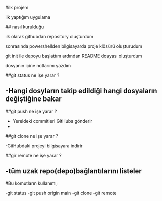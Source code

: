\#ilk projem

ilk yaptığım uygulama



\## nasıl kurulduğu

ilk olarak githubdan repository oluşturdum

sonrasında powershellden bilgisayarda proje klösürü oluşturudum

git init ile depoyu başlattım ardından README dosyası oluşturdum 

dosyanın içine notlarımı yazdım


##git status ne işe yarar ? 

-Hangi dosyların takip edildiği hangi dosyaların değiştiğine bakar
-

##git push ne işe yarar ?

- Yereldeki commitleri GitHuba gönderir
-

##git clone ne işe yarar ?

-GitHubdaki projeyi bilgisayara indirir


##gir remote ne işe yarar ?

-tüm uzak repo(depo)bağlantılarını listeler
-


#Bu komutların kullanımı;

-git status
-git push origin main
-git clone
-git remote

